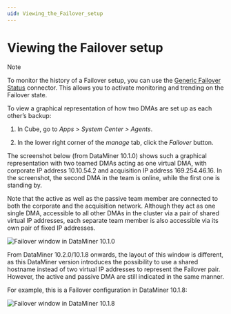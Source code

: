 ```yaml
---
uid: Viewing_the_Failover_setup
---
```


# Viewing the Failover setup

> [!NOTE]
> To monitor the history of a Failover setup, you can use the [Generic Failover Status](https://catalog.dataminer.services/details/bef0ba8b-3145-48b7-a83e-cd1ee784024e) connector. This allows you to activate monitoring and trending on the Failover state.

To view a graphical representation of how two DMAs are set up as each other’s backup:

1. In Cube, go to *Apps* > *System Center \> Agents*.

1. In the lower right corner of the *manage* tab, click the *Failover* button.

The screenshot below (from DataMiner 10.1.0) shows such a graphical representation with two teamed DMAs acting as one virtual DMA, with corporate IP address 10.10.54.2 and acquisition IP address 169.254.46.16. In the screenshot, the second DMA in the team is online, while the first one is standing by.

Note that the active as well as the passive team member are connected to both the corporate and the acquisition network. Although they act as one single DMA, accessible to all other DMAs in the cluster via a pair of shared virtual IP addresses, each separate team member is also accessible via its own pair of fixed IP addresses.

![Failover window in DataMiner 10.1.0](~/dataminer/images/dma_failover.png)

From DataMiner 10.2.0/10.1.8 onwards, the layout of this window is different, as this DataMiner version introduces the possibility to use a shared hostname instead of two virtual IP addresses to represent the Failover pair. However, the active and passive DMA are still indicated in the same manner.

For example, this is a Failover configuration in DataMiner 10.1.8:

![Failover window in DataMiner 10.1.8](~/dataminer/images/FailoverConfig1018.png)

